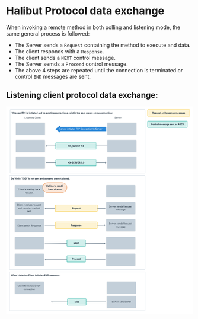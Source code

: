 # Halibut Protocol data exchange

When invoking a remote method in both polling and listening mode, the same general process is followed:

 - The Server sends a `Request` containing the method to execute and data.
 - The client responds with a `Response`.
 - The client sends a `NEXT` control message.
 - The Server semds a `Proceed` control message.
 - The above 4 steps are repeated until the connection is terminated or control `END` messages are sent.


## Listening client protocol data exchange:

![Listening client protocol data exchange](images/listeningprotocoldata.png)